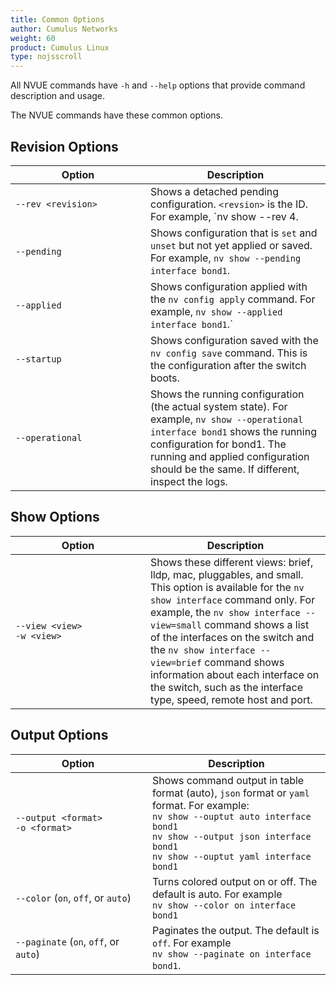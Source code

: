 ```yaml
---
title: Common Options
author: Cumulus Networks
weight: 60
product: Cumulus Linux
type: nojsscroll
---
```

All NVUE commands have `-h` and `--help` options that provide command description and usage.

The NVUE commands have these common options.

## Revision Options

| <div style="width:200px">Option | Description |
| ------ | ----------- |
|`--rev <revision>` | Shows a detached pending configuration. `<revsion>` is the ID. For example, `nv show --rev 4. |
|`--pending` | Shows configuration that is `set` and `unset` but not yet applied or saved. For example, `nv show --pending interface bond1`. |
|`--applied` | Shows configuration applied with the `nv config apply` command. For example, `nv show --applied interface bond1`.`|
|`--startup` | Shows configuration saved with the `nv config save` command. This is the configuration after the switch boots.|
|`--operational` | Shows the running configuration (the actual system state). For example, `nv show --operational interface bond1` shows the running configuration for bond1. The running and applied configuration should be the same. If different, inspect the logs.|

## Show Options

| <div style="width:200px">Option | Description |
| ------ | ----------- |
|`--view <view>`<br>`-w <view>` | Shows these different views: brief, lldp, mac, pluggables, and small. This option is available for the `nv show interface` command only. For example, the `nv show interface --view=small` command shows a list of the interfaces on the switch and the `nv show interface --view=brief` command shows information about each interface on the switch, such as the interface type, speed, remote host and port. |

## Output Options

| <div style="width:200px">Option | Description |
| ------ | ----------- |
| `--output <format>`<br> `-o <format>`| Shows command output in table format (auto), `json` format or `yaml` format. For example:<br>`nv show --ouptut auto interface bond1`<br>`nv show --output json interface bond1`<br>`nv show --ouptut yaml interface bond1`|
| `--color` (`on`, `off`, or `auto`) |  Turns colored output on or off. The default is auto. For example<br>`nv show --color on interface bond1` |
| `--paginate` (`on`, `off`, or `auto`) | Paginates the output. The default is `off`. For example<br>`nv show --paginate on interface bond1`.  |
